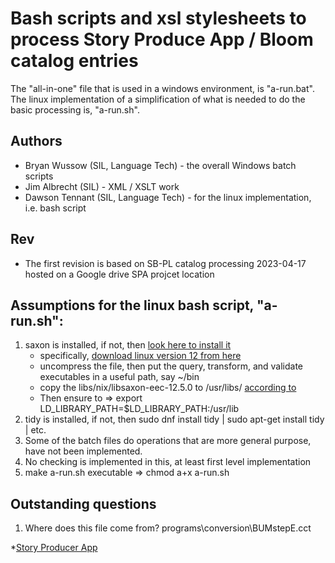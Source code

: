 # Bash scripts and xsl stylesheets to process Story Produce App / Bloom catalog entries

The "all-in-one" file that is used in a windows environment, is "a-run.bat".
The linux implementation of a simplification of what is needed to do the basic processing is, "a-run.sh".

## Authors
* Bryan Wussow (SIL, Language Tech) - the overall Windows batch scripts
* Jim Albrecht (SIL) - XML / XSLT work
* Dawson Tennant (SIL, Language Tech) - for the linux implementation, i.e. bash script

## Rev
* The first revision is based on SB-PL catalog processing 2023-04-17 hosted on a Google drive SPA projcet location

## Assumptions for the linux bash script, "a-run.sh":
1) saxon is installed, if not, then [look here to install it](http://www.saxonica.com/)
    * specifically, [download linux version 12 from here](https://www.saxonica.com/download/c.xml)
    * uncompress the file, then put the query, transform, and validate executables in a useful path, say ~/bin
    * copy the libs/nix/libsaxon-eec-12.5.0 to /usr/libs/ [according to](https://www.saxonica.com/saxon-c/documentation12/index.html#!starting/installing/installingLinux)
    * Then ensure to => export LD_LIBRARY_PATH=$LD_LIBRARY_PATH:/usr/lib
2) tidy is installed, if not, then sudo dnf install tidy | sudo apt-get install tidy | etc.
3) Some of the batch files do operations that are more general purpose, have not been implemented.
4) No checking is implemented in this, at least first level implementation
5) make a-run.sh executable => chmod a+x a-run.sh

## Outstanding questions
1) Where does this file come from? programs\conversion\BUMstepE.cct

*[Story Producer App](https://github.com/sillsdev/StoryProducer)

